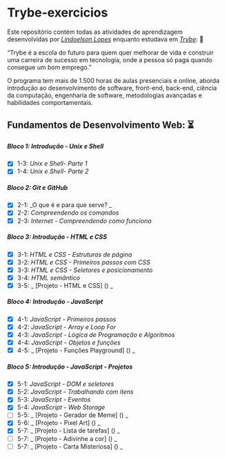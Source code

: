 # Trybe-exercicios

Este repositório contém todas as atividades de aprendizagem desenvolvidas por _[Lindoelson Lopes](https://github.com/lindoelsonLopes)_ enquanto estudava em _[Trybe](https://www.betrybe.com/)_: 🚀

“Trybe é a escola do futuro para quem quer melhorar de vida e construir uma carreira de sucesso em tecnologia, onde a pessoa só paga quando consegue um bom emprego.”

O programa tem mais de 1.500 horas de aulas presenciais e online, aborda introdução ao desenvolvimento de software, front-end, back-end, ciência da computação, engenharia de software, metodologias avançadas e habilidades comportamentais.

## Fundamentos de Desenvolvimento Web: ⏳

##### Bloco 1: Introdução - Unix e Shell

- [x] 1-3: _Unix e Shell- Parte 1_
- [x] 1-4: _Unix e Shell- Parte 2_

##### Bloco 2: Git e GitHub

- [x] 2-1: _O que é e para que serve? _
- [x] 2-2: _Compreendendo os comandos_
- [x] 2-3: _Internet - Compreendendo como funciona_

##### Bloco 3: Introdução - HTML e CSS

- [x] 3-1: _HTML e CSS - Estruturas de página_
- [x] 3-2: _HTML e CSS - Primeiros passos com CSS_
- [x] 3-3: _HTML e CSS - Seletores e posicionamento_
- [x] 3-4: _HTML semântico_
- [x] 3-5: _ [Projeto - HTML e CSS] () _

##### Bloco 4: Introdução - JavaScript

- [x] 4-1: _JavaScript - Primeiros passos_
- [x] 4-2: _JavaScript - Array e Loop For_
- [x] 4-3: _JavaScript - Lógica de Programação e Algoritmos_
- [x] 4-4: _JavaScript - Objetos e funções_
- [x] 4-5: _ [Projeto - Funções Playground] () _

##### Bloco 5: Introdução - JavaScript - Projetos

- [x] 5-1: _JavaScript - DOM e seletores_
- [x] 5-2: _JavaScript - Trabalhando com itens_
- [x] 5-3: _JavaScript - Eventos_
- [x] 5-4: _JavaScript - Web Storage_
- [ ] 5-5: _ [Projeto - Gerador de Meme] () _
- [x] 5-6: _ [Projeto - Pixel Art] () _
- [x] 5-7: _ [Projeto - Lista de tarefas] () _
- [ ] 5-7: _ [Projeto - Adivinhe a cor] () _
- [ ] 5-7: _ [Projeto - Carta Misteriosa] () _